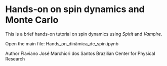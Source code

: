 # Hands-on on spin dynamics and Monte Carlo

This is a brief hands-on tutorial on spin dynamics using _Spirit_ and _Vampire_.

Open the main file: Hands_on_dinâmica_de_spin.ipynb

Author Flaviano José Marchiori dos Santos
Brazilian Center for Physical Research
